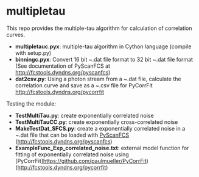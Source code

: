 multipletau
===========

This repo provides the multiple-tau algorithm for calculation of correlation curves.

- **multipletauc.pyx**: multiple-tau algorithm in Cython language (compile with setup.py)
- **binningc.pyx**: Convert 16 bit ~.dat file format to 32 bit ~.dat file format (See documentation of PyScanFCS at http://fcstools.dyndns.org/pyscanfcs)
- **dat2csv.py**: Using a photon stream from a ~.dat file, calculate the correlation curve and save as a ~.csv file for PyCorrFit http://fcstools.dyndns.org/pycorrfit

Testing the module:
- **TestMultiTau.py**: create exponentially correlated noise
- **TestMultiTauCC.py**: create exponentially cross-correlated noise
- **MakeTestDat_SFCS.py**: create a exponentially correlated noise in a ~.dat file that can be loaded with [PyScanFCS](https://github.com/paulmueller/PyScanFCS) (http://fcstools.dyndns.org/pyscanfcs)
- **ExampleFunc_Exp_correlated_noise.txt**: external model function for fitting of exponentially correlated noise using [PyCorrFit]https://github.com/paulmueller/PyCorrFit) (http://fcstools.dyndns.org/pycorrfit)
